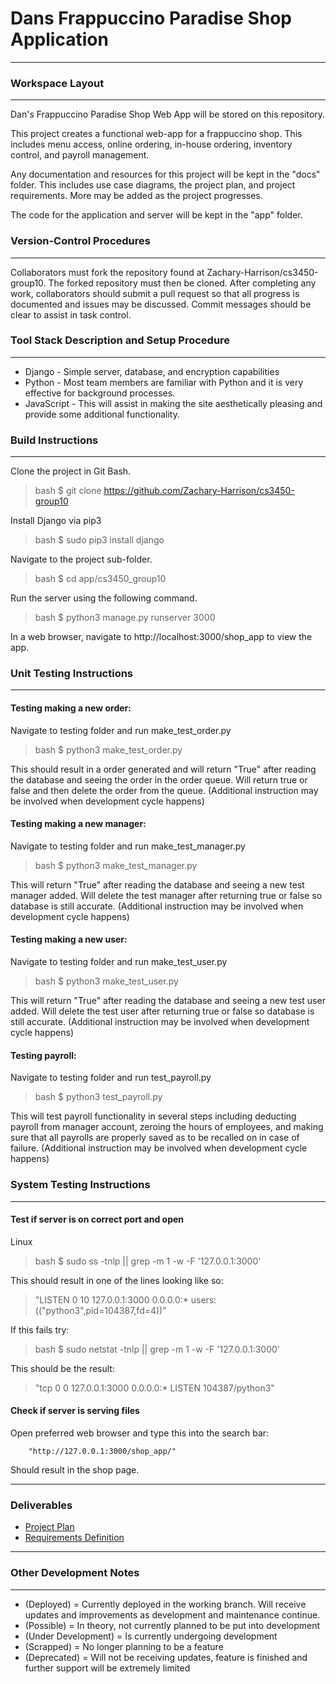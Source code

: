 # Dans Frappuccino Paradise Shop Application

***

### Workspace Layout

***

Dan's Frappuccino Paradise Shop Web App will be stored on this repository.

This project creates a functional web-app for a frappuccino shop.  This includes
menu access, online ordering, in-house ordering, inventory control,
and payroll management.

Any documentation and resources for this project will be kept in the "docs" folder.
This includes use case diagrams, the project plan, and project requirements.  More may 
be added as the project progresses.

The code for the application and server will be kept in the "app" folder.

### Version-Control Procedures

***

Collaborators must fork the repository found at Zachary-Harrison/cs3450-group10.
The forked repository must then be cloned.  After completing any work, collaborators
should submit a pull request so that all progress is documented and issues may be discussed.
Commit messages should be clear to assist in task control.

### Tool Stack Description and Setup Procedure

***

- Django - Simple server, database, and encryption capabilities
- Python - Most team members are familiar with Python and it is very effective for background processes.
- JavaScript - This will assist in making the site aesthetically pleasing and provide
  some additional functionality.

### Build Instructions

***

Clone the project in Git Bash.

> bash $ git clone https://github.com/Zachary-Harrison/cs3450-group10

Install Django via pip3

> bash $ sudo pip3 install django

Navigate to the project sub-folder. 

> bash $ cd app/cs3450_group10

Run the server using the following command.

> bash $ python3 manage.py runserver 3000

In a web browser, navigate to http://localhost:3000/shop_app to view the app.

### Unit Testing Instructions

***

#### Testing making a new order:

Navigate to testing folder and run make_test_order.py

> bash $ python3 make_test_order.py

This should result in a order generated and will return "True" after reading the database and seeing the order in the order queue. Will return true or false and then delete the order from the queue.
(Additional instruction may be involved when development cycle happens)

#### Testing making a new manager:

Navigate to testing folder and run make_test_manager.py

> bash $ python3 make_test_manager.py

This will return "True" after reading the database and seeing a new test manager added. Will delete the test manager after returning true or false so database is still accurate.
(Additional instruction may be involved when development cycle happens)

#### Testing making a new user:

Navigate to testing folder and run make_test_user.py

> bash $ python3 make_test_user.py

This will return "True" after reading the database and seeing a new test user added. Will delete the test user after returning true or false so database is still accurate.
(Additional instruction may be involved when development cycle happens)

#### Testing payroll:

Navigate to testing folder and run test_payroll.py

> bash $ python3 test_payroll.py

This will test payroll functionality in several steps including deducting payroll from manager account, zeroing the hours of employees, and making sure that all payrolls are properly saved as to be recalled on in case of failure. 
(Additional instruction may be involved when development cycle happens)

### System Testing Instructions

***

#### Test if server is on correct port and open

Linux

> bash $ sudo ss -tnlp || grep -m 1 -w -F '127.0.0.1:3000'

This should result in one of the lines looking like so:

> "LISTEN              0                   10                                    127.0.0.1:3000                                   0.0.0.0:*                  users:(("python3",pid=104387,fd=4))"

If this fails try:

> bash $ sudo netstat -tnlp || grep -m 1 -w -F '127.0.0.1:3000'

This should be the result:

> "tcp        0      0 127.0.0.1:3000          0.0.0.0:*               LISTEN      104387/python3"

#### Check if server is serving files

Open preferred web browser and type this into the search bar:

        "http://127.0.0.1:3000/shop_app/"

Should result in the shop page.

***

### Deliverables

- [Project Plan](docs/ProjectPlan.md)
- [Requirements Definition](docs/RequirementsDefinition.md)

***

### Other Development Notes

***

- (Deployed) = Currently deployed in the working branch. Will receive updates and improvements as development and maintenance continue.
- (Possible) = In theory, not currently planned to be put into development
- (Under Development) = Is currently undergoing development
- (Scrapped) = No longer planning to be a feature
- (Deprecated) = Will not be receiving updates, feature is finished and further support will be extremely limited
